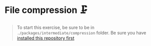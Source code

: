 # File compression 🗜️

> To start this exercise, be sure to be in `./packages/intermediate/compression` folder.
> Be sure you have [installed this repository first](../README.md#install)
